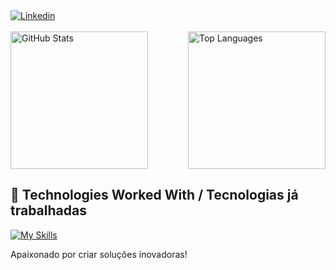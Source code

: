 <div style="display: flex; justify-content:space-between; align-items: center;">
<!--     ### Olá eu sou José Sousa -->
<a href="https://www.linkedin.com/in/josesousacruz/" target="_blank">
    <img src="https://img.shields.io/badge/LinkedIn-0077B5?style=for-the-badge&logo=linkedin&logoColor=white" alt="Linkedin">
  </a>
</div>

<br>
<div style="display: flex; justify-content: space-between; align-items: center; style="";"">
  <img src="https://github-readme-stats.vercel.app/api?username=josesousacruz&show_icons=true&theme=radical" alt="GitHub Stats" style="height: 220px">

  <img src="https://github-readme-stats.vercel.app/api/top-langs/?username=josesousacruz&theme=blue-green" alt="Top Languages" style="height: 220px">
</div>

## 🚀 Technologies Worked With / Tecnologias já trabalhadas
[![My Skills](https://skills.thijs.gg/icons?i=js,jquery,php,html,css,git,docker,java&theme=dark)](https://skills.thijs.gg)

Apaixonado por criar soluções inovadoras!
